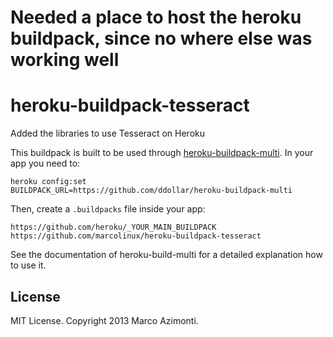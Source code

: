 Needed a place to host the heroku buildpack, since no where else was working well
===========================

heroku-buildpack-tesseract
===========================
Added the libraries to use Tesseract on Heroku

This buildpack is built to be used through [heroku-buildpack-multi](https://github.com/ddollar/heroku-buildpack-multi).
In your app you need to:
```
heroku config:set
BUILDPACK_URL=https://github.com/ddollar/heroku-buildpack-multi
```

Then, create a `.buildpacks` file inside your app:
```
https://github.com/heroku/_YOUR_MAIN_BUILDPACK
https://github.com/marcolinux/heroku-buildpack-tesseract
```
See the documentation of heroku-build-multi for a detailed explanation
how to use it.

## License
MIT License. Copyright 2013 Marco Azimonti.

